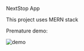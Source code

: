 NextStop App

This project uses MERN stack

Premature demo:

![demo](https://github.com/D-mser/next-stop/blob/main/assets/next-stop-premature-demo.gif)

